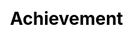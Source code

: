 ---
title: Achievement
layout: achievement
description: Check how many milestone you have achieved and unlock more.
js: ["js/my/achievement.js"]
css: ["css/my/achievement.css"]
---